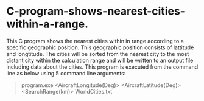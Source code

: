 # C-program-shows-nearest-cities-within-a-range.
This C program shows the nearest cities within in range  according to a specific geographic position. This geographic position consists of lattitude and longtitude. The  cities will be sorted from the nearest city to the most distant city within the calculation range and will be written to an output file including data about the cities. This program is executed from the command line as below using 5 command line arguments: </br>
>program.exe <AircraftLongitude(Deg)> <AircraftLatitude(Deg)> <SearchRange(km)> WorldCities.txt <OutputFileName>

